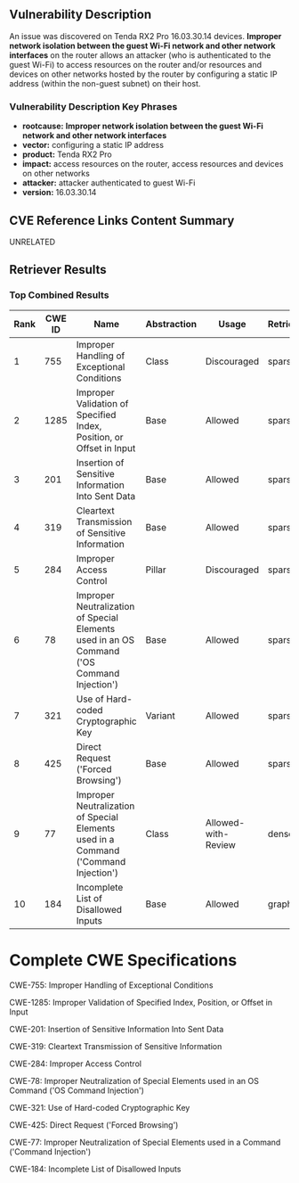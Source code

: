 ## Vulnerability Description
An issue was discovered on Tenda RX2 Pro 16.03.30.14 devices. **Improper network isolation between the guest Wi-Fi network and other network interfaces** on the router allows an attacker (who is authenticated to the guest Wi-Fi) to access resources on the router and/or resources and devices on other networks hosted by the router by configuring a static IP address (within the non-guest subnet) on their host.

### Vulnerability Description Key Phrases
- **rootcause:** **Improper network isolation between the guest Wi-Fi network and other network interfaces**
- **vector:** configuring a static IP address
- **product:** Tenda RX2 Pro
- **impact:** access resources on the router, access resources and devices on other networks
- **attacker:** attacker authenticated to guest Wi-Fi
- **version:** 16.03.30.14

## CVE Reference Links Content Summary
UNRELATED

## Retriever Results

### Top Combined Results

| Rank | CWE ID | Name | Abstraction | Usage  | Retrievers | Individual Scores |
|------|--------|------|-------------|-------|------------|-------------------|
| 1 | 755 | Improper Handling of Exceptional Conditions | Class | Discouraged | sparse | 0.519 |
| 2 | 1285 | Improper Validation of Specified Index, Position, or Offset in Input | Base | Allowed | sparse | 0.500 |
| 3 | 201 | Insertion of Sensitive Information Into Sent Data | Base | Allowed | sparse | 0.471 |
| 4 | 319 | Cleartext Transmission of Sensitive Information | Base | Allowed | sparse | 0.463 |
| 5 | 284 | Improper Access Control | Pillar | Discouraged | sparse | 0.455 |
| 6 | 78 | Improper Neutralization of Special Elements used in an OS Command ('OS Command Injection') | Base | Allowed | sparse | 0.455 |
| 7 | 321 | Use of Hard-coded Cryptographic Key | Variant | Allowed | sparse | 0.453 |
| 8 | 425 | Direct Request ('Forced Browsing') | Base | Allowed | sparse | 0.451 |
| 9 | 77 | Improper Neutralization of Special Elements used in a Command ('Command Injection') | Class | Allowed-with-Review | dense | 0.514 |
| 10 | 184 | Incomplete List of Disallowed Inputs | Base | Allowed | graph | 0.002 |



# Complete CWE Specifications

CWE-755: Improper Handling of Exceptional Conditions

CWE-1285: Improper Validation of Specified Index, Position, or Offset in Input

CWE-201: Insertion of Sensitive Information Into Sent Data

CWE-319: Cleartext Transmission of Sensitive Information

CWE-284: Improper Access Control

CWE-78: Improper Neutralization of Special Elements used in an OS Command ('OS Command Injection')

CWE-321: Use of Hard-coded Cryptographic Key

CWE-425: Direct Request ('Forced Browsing')

CWE-77: Improper Neutralization of Special Elements used in a Command ('Command Injection')

CWE-184: Incomplete List of Disallowed Inputs